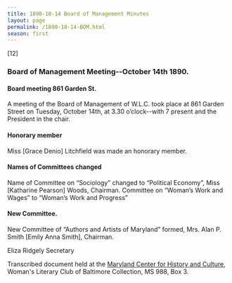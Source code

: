 ```yaml
---
title: 1890-10-14 Board of Management Minutes
layout: page
permalink: /1890-10-14-BOM.html
season: first
---
```


<style>
    #maincontent{
        font-size:1.4em;
    }
</style>
[12]

### Board of Management Meeting--October 14th 1890.

#### Board meeting 861 Garden St.

A meeting of the Board of Management of W.L.C. took place at 861 Garden Street on Tuesday, October 14th, at 3.30 o’clock--with 7 present and the President in the chair.

#### Honorary member

Miss [Grace Denio] Litchfield was made an honorary member.

#### Names of Committees changed

Name of Committee on “Sociology” changed to “Political Economy”, Miss [Katharine Pearson] Woods, Chairman. Committee on “Woman’s Work and Wages” to “Woman’s Work and Progress”

#### New Committee.

New Committee of “Authors and Artists of Maryland” formed, Mrs. Alan P. Smith [Emily Anna Smith], Chairman.

Eliza Ridgely
Secretary

Transcribed document held at the [Maryland Center for History and Culture](http://mdhs.org/), Woman's Literary Club of Baltimore Collection, MS 988, Box 3. 